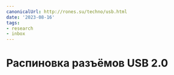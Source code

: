 ```yaml
---
canonicalUrl: http://rones.su/techno/usb.html
date: '2023-08-16'
tags:
- research
- inbox
---
```


# Распиновка разъёмов USB 2.0